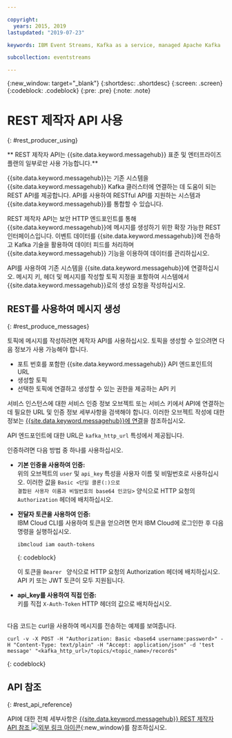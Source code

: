 ```yaml
---

copyright:
  years: 2015, 2019
lastupdated: "2019-07-23"

keywords: IBM Event Streams, Kafka as a service, managed Apache Kafka

subcollection: eventstreams

---
```


{:new_window: target="_blank"}
{:shortdesc: .shortdesc}
{:screen: .screen}
{:codeblock: .codeblock}
{:pre: .pre}
{:note: .note}

# REST 제작자 API 사용
{: #rest_producer_using}


** REST 제작자 API는 {{site.data.keyword.messagehub}} 표준 및 엔터프라이즈 플랜의 일부로만 사용 가능합니다.**
<br/>

{{site.data.keyword.messagehub}}는 기존 시스템을 {{site.data.keyword.messagehub}} Kafka 클러스터에 연결하는 데 도움이 되는 REST API를 제공합니다. API를 사용하여 RESTful API를 지원하는 시스템과 {{site.data.keyword.messagehub}}를 통합할 수 있습니다.

REST 제작자 API는 보안 HTTP 엔드포인트를 통해 {{site.data.keyword.messagehub}}에 메시지를 생성하기 위한 확장 가능한 REST 인터페이스입니다. 이벤트 데이터를 {{site.data.keyword.messagehub}}에 전송하고 Kafka 기술을 활용하여 데이터 피드를 처리하며 {{site.data.keyword.messagehub}} 기능을 이용하여 데이터를 관리하십시오.

API를 사용하여 기존 시스템을 {{site.data.keyword.messagehub}}에 연결하십시오. 메시지 키, 헤더 및 메시지를 작성할 토픽 지정을 포함하여 시스템에서 {{site.data.keyword.messagehub}}로의 생성 요청을 작성하십시오.


## REST를 사용하여 메시지 생성
{: #rest_produce_messages}

토픽에 메시지를 작성하려면 제작자 API를 사용하십시오. 토픽을 생성할 수 있으려면 다음 정보가 사용 가능해야 합니다.

* 포트 번호를 포함한 {{site.data.keyword.messagehub}} API 엔드포인트의 URL
* 생성할 토픽
* 선택한 토픽에 연결하고 생성할 수 있는 권한을 제공하는 API 키

서비스 인스턴스에 대한 서비스 인증 정보 오브젝트 또는 서비스 키에서 API에 연결하는 데 필요한 URL 및 인증 정보 세부사항을 검색해야 합니다. 이러한 오브젝트 작성에 대한 정보는 [{{site.data.keyword.messagehub}}에 연결](/docs/services/EventStreams?topic=eventstreams-connecting)을 참조하십시오.

API 엔드포인트에 대한 URL은 <code>kafka_http_url</code> 특성에서 제공됩니다.

인증하려면 다음 방법 중 하나를 사용하십시오.

* **기본 인증을 사용하여 인증:**<br/>
    위의 오브젝트의 <code>user</code> 및 <code>api_key</code> 특성을 사용자 이름 및 비밀번호로 사용하십시오. 이러한 값을 <code>Basic &lt;단일 콜론(:)으로 결합된 사용자 이름과 비밀번호의 base64 인코딩&gt;</code> 양식으로 HTTP 요청의 <code>Authorization</code> 헤더에 배치하십시오.

* **전달자 토큰을 사용하여 인증:**<br/>
    IBM Cloud CLI를 사용하여 토큰을 얻으려면 먼저 IBM Cloud에 로그인한 후 다음 명령을 실행하십시오. 

    ```
    ibmcloud iam oauth-tokens
    ```
    {: codeblock}

    이 토큰을 <code>Bearer <token></code> 양식으로 HTTP 요청의 Authorization 헤더에 배치하십시오. API 키 또는 JWT 토큰이 모두 지원됩니다. 

* **api_key를 사용하여 직접 인증:**<br/>
    키를 직접 <code>X-Auth-Token</code> HTTP 헤더의 값으로 배치하십시오.

<br/>
다음 코드는 curl을 사용하여 메시지를 전송하는 예제를 보여줍니다.

```
curl -v -X POST -H "Authorization: Basic <base64 username:password>" -H "Content-Type: text/plain" -H "Accept: application/json" -d 'test message' "<kafka_http_url>/topics/<topic_name>/records"
```
{: codeblock}


## API 참조
{: #rest_api_reference}

API에 대한 전체 세부사항은 [{{site.data.keyword.messagehub}} REST 제작자 API 참조 ![외부 링크 아이콘](../../icons/launch-glyph.svg "외부 링크 아이콘")](https://ibm.github.io/event-streams/api/){:new_window}를 참조하십시오.












